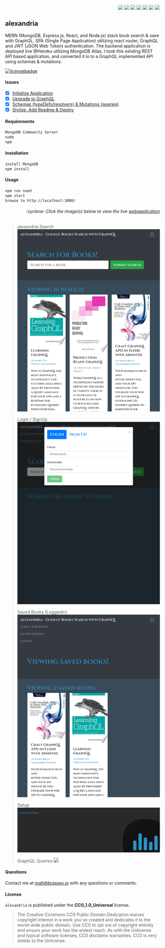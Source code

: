<p align="right">
    <img src="https://img.shields.io/badge/javascript-9cf" />
    <img src="https://img.shields.io/badge/mongoDB-9cf" />
    <img src="https://img.shields.io/badge/express-9cf" />
    <img src="https://img.shields.io/badge/react-9cf" />
    <img src="https://img.shields.io/badge/node-9cf" />
    <img src="https://img.shields.io/badge/graphQL-9cf" />
    <img src="https://img.shields.io/badge/apollo-9cf" />
</p>

## alexandria

MERN (MongoDB, Express.js, React, and Node.js) stack book search & save with GraphQL. SPA (Single Page Application) utilizing react router, GraphQL and JWT (JSON Web Token) authentication. The backend application is deployed live @Heroku utilizing MongoDB Atlas. I took this existing REST API based application, and converted it in to a GraphQL implemented API using schemas & mutations.

[![licensebadge](https://img.shields.io/badge/license-CC0_1.0_Universal-blue)](https://github.com/MBrassey/alexandria/blob/main/LICENSE)

#### Issues

- [x] [Initialize Application](https://github.com/MBrassey/alexandria/issues/1)
- [x] [Upgrade to GraphQL](https://github.com/MBrassey/alexandria/issues/2)
- [x] [Schemas (typeDefs/resolvers) & Mutations (queries)](https://github.com/MBrassey/alexandria/issues/3)
- [x] [Stylize, Add Readme & Deploy](https://github.com/MBrassey/alexandria/issues/4)

#### Requirements

    MongoDB Community Server
    node
    npm

#### Installation

    install MongoDB
    npm install

#### Usage

    npm run seed
    npm start
    browse to http://localhost:3000/

<h6><p align="right">:cyclone: Click the image(s) below to view the live <a id="Screenshots" href="https://mbrassey-alexandria.herokuapp.com/">webapplication</a></p></h6>

> alexandria Search
> [<img src="./img/Preview2.png">](https://mbrassey-alexandria.herokuapp.com/)

> Login / SignUp
> [<img src="./img/Preview3.png">](https://mbrassey-alexandria.herokuapp.com/)

> Saved Books (LoggedIn)
> [<img src="./img/Preview.png">](https://mbrassey-alexandria.herokuapp.com/)

> Setup
> [<img src="./img/Setup.gif">](https://mbrassey-alexandria.herokuapp.com/)

> GraphQL Queries
> [<img src="./img/GraphQL.gif">](https://mbrassey-alexandria.herokuapp.com/)

#### Questions

Contact me at [matt@brassey.io](mailto:matt@brassey.io) with any questions or comments.

#### License

`alexandria` is published under the **CC0_1.0_Universal** license.

> The Creative Commons CC0 Public Domain Dedication waives copyright interest in a work you've created and dedicates it to the world-wide public domain. Use CC0 to opt out of copyright entirely and ensure your work has the widest reach. As with the Unlicense and typical software licenses, CC0 disclaims warranties. CC0 is very similar to the Unlicense.

